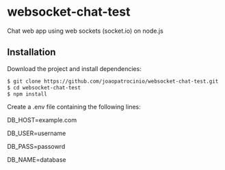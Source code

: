 # websocket-chat-test

Chat web app using web sockets (socket.io) on node.js

## Installation

Download the project and install dependencies:

```sh
$ git clone https://github.com/joaopatrocinio/websocket-chat-test.git
$ cd websocket-chat-test
$ npm install
```
Create a .env file containing the following lines:

DB_HOST=example.com

DB_USER=username

DB_PASS=passowrd

DB_NAME=database

